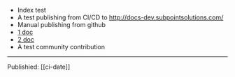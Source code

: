 * Index test 
* A test publishing from CI/CD to http://docs-dev.subpointsolutions.com/ 
* Manual publishing from github
* [1 doc](/1)
* [2 doc](/2)
* A test community contribution 

<hr/>
Publishied: [[ci-date]]
